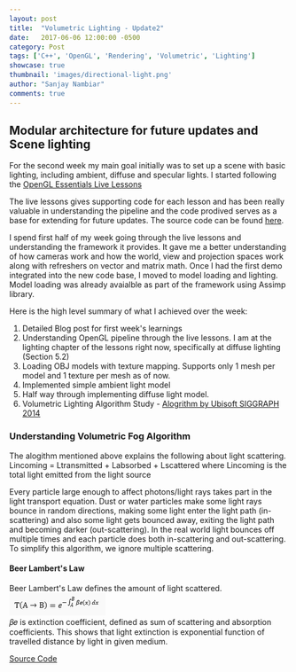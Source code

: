 ```yaml
---
layout: post
title:  "Volumetric Lighting - Update2"
date:   2017-06-06 12:00:00 -0500
category: Post
tags: ['C++', 'OpenGL', 'Rendering', 'Volumetric', 'Lighting']
showcase: true
thumbnail: 'images/directional-light.png'
author: "Sanjay Nambiar"
comments: true
---
```


## Modular architecture for future updates and Scene lighting

For the second week my main goal initially was to set up a scene with basic lighting, including ambient, diffuse and specular lights.
I started following the [OpenGL Essentials Live Lessons](https://www.safaribooksonline.com/library/view/opengl-essentials-livelessons/9780133824360/)

The live lessons gives supporting code for each lesson and has been really valuable in understanding the pipeline and the code prodived serves as 
a base for extending for future updates. The source code can be found [here](https://bitbucket.org/pvarcholik/opengl-essentials-livelessons/src/06be99d926991db2353160ed519c4b75e9737c35/?at=VS2015).

I spend first half of my week going through the live lessons and understanding the framework it provides. It gave me a better understanding of how cameras
work and how the world, view and projection spaces work along with refreshers on vector and matrix math. Once I had the first demo integrated into the
new code base, I moved to model loading and lighting. Model loading was already avaialble as part of the framework using Assimp library.

Here is the high level summary of what I achieved over the week:

1. Detailed Blog post for first week's learnings
2. Understanding OpenGL pipeline through the live lessons. I am at the lighting chapter of the lessons right now, specifically at diffuse lighting (Section 5.2)
3. Loading OBJ models with texture mapping. Supports only 1 mesh per model and 1 texture per mesh as of now.
4. Implemented simple ambient light model
5. Half way through implementing diffuse light model.
6. Volumetric Lighting Algorithm Study - [Alogrithm by Ubisoft SIGGRAPH 2014](http://advances.realtimerendering.com/s2014/wronski/bwronski_volumetric_fog_siggraph2014.pdf)

### Understanding Volumetric Fog Algorithm

The alogithm mentioned above explains the following about light scattering.
    Lincoming = Ltransmitted + Labsorbed + Lscattered
    where Lincoming is the total light emitted from the light source

Every particle large enough to affect photons/light rays takes part in the light transport equation. Dust or water particles make some light rays
bounce in random directions, making some light enter the light path (in-scattering) and also some light gets bounced away, exiting the light path
and becoming darker (out-scattering). In the real world light bounces off multiple times and each particle does both in-scattering and out-scattering.
To simplify this algorithm, we ignore multiple scattering.

#### Beer Lambert's Law

Beer Lambert's Law defines the amount of light scattered.
<br/><img src='/images/BeerLamberts.png'><br/>
𝛽𝑒 is extinction coefficient, defined as sum of scattering and absorption coefficients. This shows that light extinction is exponential function of
travelled distance by light in given medium.

[Source Code](https://github.com/sanjay-nambiar/VolumetricLighting)
